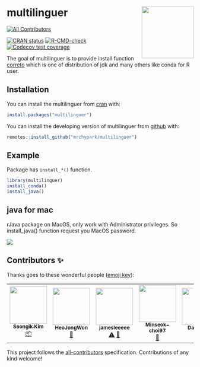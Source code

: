 # multilinguer <img src="man/figures/logo.png" align="right" height=140/>
<!-- ALL-CONTRIBUTORS-BADGE:START - Do not remove or modify this section -->
[![All Contributors](https://img.shields.io/badge/all_contributors-6-orange.svg?style=flat-square)](#contributors-)
<!-- ALL-CONTRIBUTORS-BADGE:END -->

<!-- badges: start -->
[![CRAN
status](https://www.r-pkg.org/badges/version/multilinguer)](https://CRAN.R-project.org/package=multilinguer)
[![R-CMD-check](https://github.com/mrchypark/multilinguer/actions/workflows/R-CMD-check.yaml/badge.svg)](https://github.com/mrchypark/multilinguer/actions/workflows/R-CMD-check.yaml)
[![Codecov test
coverage](https://codecov.io/gh/mrchypark/multilinguer/branch/master/graph/badge.svg)](https://app.codecov.io/gh/mrchypark/multilinguer?branch=master)
<!-- badges: end -->

The goal of multilinguer is to provide install function
[correto](https://aws.amazon.com/corretto/) which is one of distribution
of jdk and many others like conda for R user.

## Installation

You can install the multilinguer from
[cran](https://CRAN.R-project.org/package=multilinguer) with:

``` r
install.packages("multilinguer")
```

You can install the developing version of multilinguer from
[github](https://github.com/mrchypark/multilinguer) with:

``` r
remotes::install_github("mrchypark/multilinguer")
```

## Example

Package has `install_*()` function.

``` r
library(multilinguer)
install_conda()
install_java()
```

## java for mac

rJava package on MacOS, only work with Administrator privileges. So
install\_java() function request you MacOS password.

![](https://user-images.githubusercontent.com/6179259/73519641-fbbaa700-4444-11ea-9f52-5c3941040506.png)

## Contributors ✨

Thanks goes to these wonderful people ([emoji key](https://allcontributors.org/docs/en/emoji-key)):

<!-- ALL-CONTRIBUTORS-LIST:START - Do not remove or modify this section -->
<!-- prettier-ignore-start -->
<!-- markdownlint-disable -->
<table>
  <tr>
    <td align="center"><a href="https://blogik.netlify.app/"><img src="https://avatars.githubusercontent.com/u/26772420?v=4?s=100" width="100px;" alt=""/><br /><sub><b>Seongik Kim</b></sub></a><br /><a href="#platform-SeongIkKim" title="Packaging/porting to new platform">📦</a></td>
    <td align="center"><a href="https://github.com/HeoJongWon"><img src="https://avatars.githubusercontent.com/u/37110949?v=4?s=100" width="100px;" alt=""/><br /><sub><b>HeoJongWon</b></sub></a><br /><a href="https://github.com/mrchypark/multilinguer/issues?q=author%3AHeoJongWon" title="Bug reports">🐛</a></td>
    <td align="center"><a href="https://github.com/jamesleeeee"><img src="https://avatars.githubusercontent.com/u/95525262?v=4?s=100" width="100px;" alt=""/><br /><sub><b>jamesleeeee</b></sub></a><br /><a href="https://github.com/mrchypark/multilinguer/commits?author=jamesleeeee" title="Tests">⚠️</a> <a href="https://github.com/mrchypark/multilinguer/issues?q=author%3Ajamesleeeee" title="Bug reports">🐛</a></td>
    <td align="center"><a href="https://github.com/Minseok-choi97"><img src="https://avatars.githubusercontent.com/u/80507582?v=4?s=100" width="100px;" alt=""/><br /><sub><b>Minseok-choi97</b></sub></a><br /><a href="https://github.com/mrchypark/multilinguer/issues?q=author%3AMinseok-choi97" title="Bug reports">🐛</a></td>
    <td align="center"><a href="https://daeun-computer-uneasy.tistory.com/"><img src="https://avatars.githubusercontent.com/u/62705839?v=4?s=100" width="100px;" alt=""/><br /><sub><b>Daeun Lee</b></sub></a><br /><a href="https://github.com/mrchypark/multilinguer/issues?q=author%3Adaeunni" title="Bug reports">🐛</a></td>
    <td align="center"><a href="https://github.com/bongho"><img src="https://avatars.githubusercontent.com/u/30528502?v=4?s=100" width="100px;" alt=""/><br /><sub><b>bono</b></sub></a><br /><a href="https://github.com/mrchypark/multilinguer/commits?author=bongho" title="Tests">⚠️</a></td>
  </tr>
</table>

<!-- markdownlint-restore -->
<!-- prettier-ignore-end -->

<!-- ALL-CONTRIBUTORS-LIST:END -->

This project follows the [all-contributors](https://github.com/all-contributors/all-contributors) specification. Contributions of any kind welcome!
